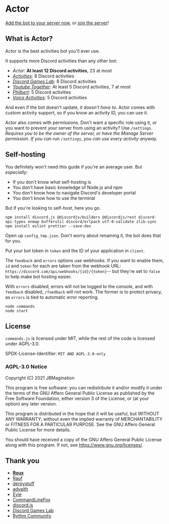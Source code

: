 # Actor
[Add the bot to your server now](https://discord.com/api/oauth2/authorize?client_id=891437279858540554&permissions=1&scope=bot%20applications.commands&response=code), or [join the server](https://top.gg/servers/887291094885339147)!

## What is Actor?
Actor is the best activities bot you'll ever use.

It supports more Discord activities than any other bot:
- *Actor*: **At least 12 Discord activities**, 23 at most
- *[Activities](https://github.com/advaith1/activities)*: 8 Discord activities
- *[Discord Games Lab](https://discord.gg/discordgameslab)*: 8 Discord activities
- *[Youtube Together](https://top.gg/bot/831408659262472222)*: At least 5 Discord activities, 7 at most
- *[Philbert](https://philbert.fish)*: 5 Discord activities
- *[Voice Activities](https://arealwant.github.io/VoiceActivities/)*: 5 Discord activities

And even if the bot doesn't update, *it doesn't have to*. Actor comes with custom activity support, so if you know an activity ID, you can use it.

Actor also comes with permissions. Don't want a specific role using it, or you want to prevent your server from using an activity? Use `/settings`. *Requires you to be the owner of the server, or have the Manage Server permission. If you can run `/settings`, you can use every activity anyway.*

## Self-hosting
You definitely won't need this guide if you're an average user. But *especially*:
- If you don't know what self-hosting is
- You don't have basic knowledge of Node.js and npm
- You don't know how to navigate Discord's developer portal
- You don't know how to use the terminal

But if you're looking to self-host, here you go.
```
npm install discord.js @discordjs/builders @discordjs/rest discord-api-types enmap bufferutil discord/erlpack utf-8-validate zlib-sync
npm install eslint prettier --save-dev
```

Open up `config_tmp.json`. Don't worry about renaming it, the bot does that for you. 

Put your bot token in `token` and the ID of your application in `client`. 

The `feedback` and `errors` options use webhooks. If you want to enable them, `id` and `token` for each are taken from the webhook URL: `https://discord.com/api/webhooks/{id}/{token}`-- but they're set to `false` to help make bot hosting easier.

With `errors` disabled, errors will not be logged to the console, and with `feedback` disabled, `/feedback` will not work. The former is to protect privacy, as `errors` is tied to automatic error reporting.

```
node commands
node start
```

## License
`commands.js` is licensed under MIT, while the rest of the code is licensed under AGPL-3.0.

SPDX-License-Identifier: `MIT AND AGPL-3.0-only`

### AGPL-3.0 Notice
Copyright (C) 2021 JBMagination

This program is free software: you can redistribute it and/or modify it under the terms of the GNU Affero General Public License as published by the Free Software Foundation, either version 3 of the License, or (at your option) any later version.

This program is distributed in the hope that it will be useful, but WITHOUT ANY WARRANTY; without even the implied warranty of MERCHANTABILITY or FITNESS FOR A PARTICULAR PURPOSE.  See the GNU Affero General Public License for more details.

You should have received a copy of the GNU Affero General Public License along with this program.  If not, see <https://www.gnu.org/licenses/>.

## Thank you
- **[Roux](https://github.com/sudocode1)**
- [Rauf](https://github.com/ItsRauf)
- [derpystuff](https://gitlab.com/derpystuff)
- [advaith](https://github.com/advaith1)
- [Evie](https://github.com/eslachance)
- [CommandLineFox](https://github.com/CommandLineFox)
- [discord.js](https://github.com/discordjs/discord.js)
- [Discord Games Lab](https://discord.gg/discordgameslab)
- [Rythm Community](https://discord.gg/rythm)
